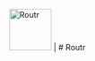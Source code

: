 <img width="75" alt="Routr" src="https://cdn2.iconfinder.com/data/icons/font-awesome/1792/map-signs-512.png"> | # Routr
